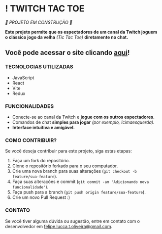 # **! TWITCH TAC TOE**

_🚧 PROJETO EM CONSTRUÇÃO 🚧_

**Este projeto permite que os espectadores de um canal da Twitch joguem o clássico jogo da velha** _(Tic Tac Toe)_ **diretamente no chat.**

## **Você pode acessar o site clicando [aqui](https://ofelipelucca.github.io/TwitchTacToe-JS)!**

### **TECNOLOGIAS UTILIZADAS**

- JavaScript
- React
- Vite
- Redux

### **FUNCIONALIDADES**

- Conecte-se ao canal da Twitch e **jogue com os outros espectadores.**
- Comandos de chat **simples para jogar** _(por exemplo, !cimaesquerda)._
- **Interface intuitiva e amigável.**

### **COMO CONTRIBUIR?**

Se você deseja contribuir para este projeto, siga estas etapas:

1. Faça um fork do repositório.
2. Clone o repositório forkado para o seu computador.
3. Crie uma nova branch para suas alterações (`git checkout -b feature/sua-feature`).
4. Faça suas alterações e commit (`git commit -am 'Adicionando nova funcionalidade'`).
5. Faça push para a branch (`git push origin feature/sua-feature`).
6. Crie um novo Pull Request :)

### **CONTATO**

Se você tiver alguma dúvida ou sugestão, entre em contato com o desenvolvedor em [felipe.lucca.t.oliveira@gmail.com](mailto:felipe.lucca.t.oliveira@gmail.com).